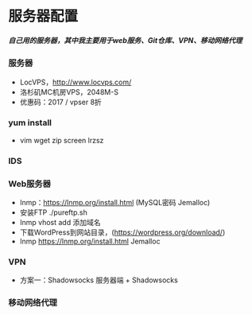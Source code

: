 # 服务器配置
##### 自己用的服务器，其中我主要用于web服务、Git仓库、VPN、移动网络代理

### 服务器
* LocVPS，http://www.locvps.com/
* 洛杉矶MC机房VPS，2048M-S
* 优惠码：2017 / vpser    8折

### yum install
* vim wget zip screen lrzsz

### IDS

### Web服务器
* lnmp：https://lnmp.org/install.html (MySQL密码 Jemalloc)
* 安装FTP ./pureftp.sh
* lnmp vhost add  添加域名
* 下载WordPress到网站目录，(https://wordpress.org/download/)
* lnmp
    https://lnmp.org/install.html
    Jemalloc

### VPN
* 方案一：Shadowsocks 服务器端 + Shadowsocks

### 移动网络代理
